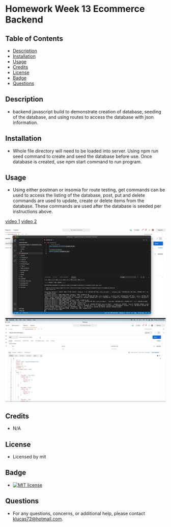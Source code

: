 # Homework Week 13 Ecommerce Backend
    
## Table of Contents
* [Description](#description) 
* [Installation](#installation)
* [Usage](#usage)
* [Credits](#credits)
* [License](#license)
* [Badge](#badge)
* [Questions](#questions)
    
## Description
* backend javascript build to demonstrate creation of database, seeding of the database, and using routes to access the database with json information.
    
## Installation
* Whole file directory will need to be loaded into server.  Using npm run seed command to create and seed the database before use.  Once database is created, use npm start command to run program.
    
## Usage
* Using either postman or insomia for route testing, get commands can be used to access the listing of the database, post, put and delete commands are used to update, create or delete items from the database.  These commands are used after the database is seeded per instructions above.

[video 1](https://drive.google.com/file/d/1yK25NoqikpzFEBNv2Rx3lCK3kuiCithv/view)
[video 2](https://drive.google.com/file/d/1_qIpYCy034KRpfELJfaKQoBzBbzzhyCv/view)

![Screenshot of beginning of program.](./screenshot1.png "Screenshot 1")
![Screenshot of program being used.](./screenshot2.png "Screenshot 2")

## Credits
* N/A
    
## License
* Licensed by mit
    
## Badge
* [![MIT license](https://img.shields.io/badge/License-MIT-blue.svg)](https://lbesson.mit-license.org/)
    
## Questions
* For any questions, concerns, or additional help, please contact klucas72@hotmail.com.
